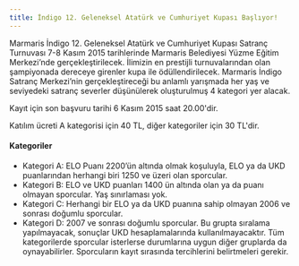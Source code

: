 ```yaml
---
title: İndigo 12. Geleneksel Atatürk ve Cumhuriyet Kupası Başlıyor!
---
```


Marmaris İndigo 12. Geleneksel Atatürk ve Cumhuriyet Kupası Satranç Turnuvası 7-8 Kasım 2015 tarihlerinde Marmaris Belediyesi Yüzme Eğitim Merkezi’nde gerçekleştirilecek.
İlimizin en prestijli turnuvalarından olan şampiyonada dereceye girenler kupa ile ödüllendirilecek. Marmaris İndigo Satranç Merkezi’nin gerçekleştireceği bu anlamlı yarışmada her yaş ve seviyedeki satranç severler düşünülerek oluşturulmuş 4 kategori yer alacak.  

Kayıt için son başvuru tarihi 6 Kasım 2015 saat 20.00'dir.  

Katılım ücreti A kategorisi için 40 TL, diğer kategoriler için 30 TL'dir.  

#### Kategoriler
* Kategori A: ELO Puanı 2200’ün altında olmak koşuluyla, ELO ya da UKD puanlarından herhangi biri 1250 ve üzeri olan sporcular.
* Kategori B: ELO ve UKD puanları 1400 ün altında olan ya da puanı olmayan sporcular. Yaş sınırlaması yok.
* Kategori C: Herhangi bir ELO ya da UKD puanına sahip olmayan 2006 ve sonrası doğumlu sporcular.
* Kategori D: 2007 ve sonrası doğumlu sporcular. Bu grupta sıralama yapılmayacak, sonuçlar UKD hesaplamalarında kullanılmayacaktır.
Tüm kategorilerde sporcular isterlerse durumlarına uygun diğer gruplarda da oynayabilirler. Sporcuların kayıt sırasında tercihlerini belirtmeleri gerekir.
